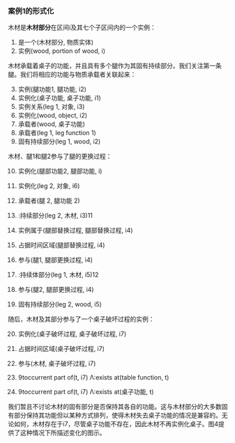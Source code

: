 ### 案例1的形式化

木材是**木材部分**在区间i及其七个子区间内的一个实例：

1. 是一个(木材部分, 物质实体)
2. 实例(wood, portion of wood, i)

木材承载着桌子的功能，并且具有多个腿作为其固有持续部分。我们关注第一条腿。我们将相应的功能与物质承载者关联起来：

3. 实例(腿功能1, 腿功能, i2)
4. 实例化(桌子功能, 桌子功能, i1)
5. 实例关系(leg 1, 对象, i3)
6. 实例化(wood, object, i2)
7. 承载者(wood, 桌子功能)
8. 承载者(leg 1, leg function 1)
9. 固有持续部分(leg 1, wood, i2)

木材、腿1和腿2参与了腿的更换过程：

10. 实例化(腿部功能2, 腿部功能, i)
11. 实例化(leg 2, 对象, i6)
12. 承载者(腿 2, 腿功能 2)
13. :持续部分(leg 2, 木材, i3)11
14. 实例属于(腿部替换过程, 腿部替换过程, i4)

15. 占据时间区域(腿部替换过程, i4)
16. 参与(腿1, 腿部更换过程, i4)
17. :持续体部分(leg 1, 木材, i5)12
18. 参与(腿2, 腿部更换过程, i4)
19. 固有持续部分(leg 2, wood, i5)

随后，木材及其部分参与了一个桌子破坏过程的实例：

20. 实例化(桌子破坏过程, 桌子破坏过程, i7)
21. 占据时间区域(桌子破坏过程, i7)
22. 参与(木材, 桌子破坏过程, i7)
23. 9toccurrent part of(t, i7) Λ:exists at(table function, t)

23. 9toccurrent part of(t, i7) Λ:exists at(桌子功能, t)

我们暂且不讨论木材的固有部分是否保持其各自的功能。这与木材部分的大多数固有部分保持其功能但以某种方式排列，使得木材失去桌子功能的情况是兼容的。无论如何，木材存在于i7，尽管桌子功能不存在，因此木材不再实例化桌子。图4提供了这种情况下所描述变化的图示。
